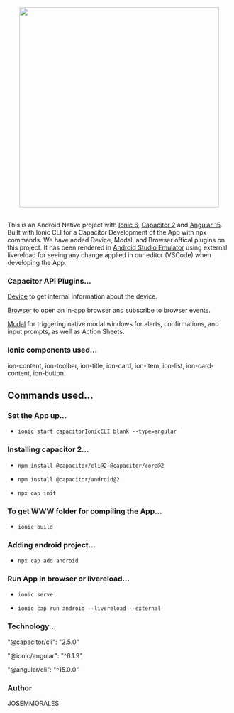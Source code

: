  <div align="center">

 <img src="https://user-images.githubusercontent.com/43299285/208293345-1249a30d-6a00-4c28-b66b-4a4a4de5009a.PNG" width="450px"/>

 </div>

 </br>

This is an Android Native project with [Ionic 6](https://ionicframework.com/), [Capacitor 2](https://capacitorjs.com/) and [Angular 15](https://angular.io/guide/update-to-version-15). Built with Ionic CLI for a Capacitor Development of the App with npx commands. We have added Device, Modal, and Browser offical plugins on this project. It has been rendered in [Android Studio Emulator](https://developer.android.com/studio/run/emulator) using external livereload for seeing any change applied in our editor (VSCode) when developing the App.

### Capacitor API Plugins...

[Device](https://capacitorjs.com/docs/apis/device) to get internal information about the device.

[Browser](https://capacitorjs.com/docs/apis/browser) to open an in-app browser and subscribe to browser events.

[Modal](https://capacitorjs.com/docs/v2/apis/modals) for triggering native modal windows for alerts, confirmations, and input prompts, as well as Action Sheets.

### Ionic components used...

ion-content, ion-toolbar, ion-title, ion-card, ion-item, ion-list, ion-card-content, ion-button.

## Commands used...

### Set the App up...

- `ionic start capacitorIonicCLI blank --type=angular`

### Installing capacitor 2...

- `npm install @capacitor/cli@2 @capacitor/core@2`

- `npm install @capacitor/android@2`

- `npx cap init`

### To get WWW folder for compiling the App...

- `ionic build`

### Adding android project...

- `npx cap add android`

### Run App in browser or livereload...

- `ionic serve`

- `ionic cap run android --livereload --external`

### Technology...

"@capacitor/cli": "2.5.0"
<br>

"@ionic/angular": "^6.1.9"
<br>

"@angular/cli": "^15.0.0"

### Author

JOSEMMORALES
